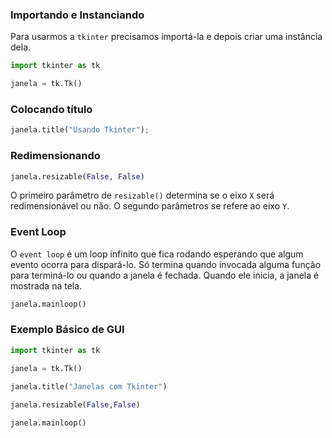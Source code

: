 ### Importando e Instanciando
  
Para usarmos a `tkinter` precisamos importá-la e depois criar uma instância dela.  
  
```py
import tkinter as tk

janela = tk.Tk()
```
  
### Colocando título
  
```py
janela.title("Usando Tkinter");
```
  
### Redimensionando
    
```py
janela.resizable(False, False)
```
  
O primeiro parâmetro de `resizable()` determina se o eixo `X` será redimensionável ou não. O segundo parâmetros se refere ao eixo `Y`.   
  
### Event Loop
  
O `event loop` é um loop infinito que fica rodando esperando que algum evento ocorra para dispará-lo.  Só termina quando invocada alguma função para terminá-lo ou quando a janela é fechada. Quando ele inicia, a janela é mostrada na tela.  
  
```py
janela.mainloop()
```  
  
### Exemplo Básico de GUI
  
```py
import tkinter as tk

janela = tk.Tk()
  
janela.title("Janelas com Tkinter")

janela.resizable(False,False)

janela.mainloop()
```  
  